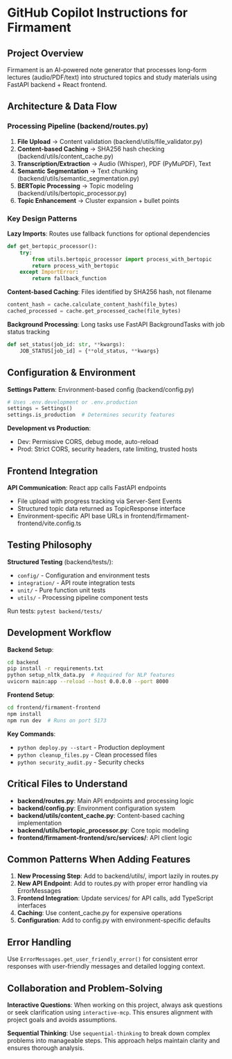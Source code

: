 # GitHub Copilot Instructions for Firmament

## Project Overview
Firmament is an AI-powered note generator that processes long-form lectures (audio/PDF/text) into structured topics and study materials using FastAPI backend + React frontend.

## Architecture & Data Flow

### Processing Pipeline (backend/routes.py)
1. **File Upload** → Content validation (backend/utils/file_validator.py)
2. **Content-based Caching** → SHA256 hash checking (backend/utils/content_cache.py)
3. **Transcription/Extraction** → Audio (Whisper), PDF (PyMuPDF), Text
4. **Semantic Segmentation** → Text chunking (backend/utils/semantic_segmentation.py)
5. **BERTopic Processing** → Topic modeling (backend/utils/bertopic_processor.py)
6. **Topic Enhancement** → Cluster expansion + bullet points

### Key Design Patterns

**Lazy Imports**: Routes use fallback functions for optional dependencies
```python
def get_bertopic_processor():
    try:
        from utils.bertopic_processor import process_with_bertopic
        return process_with_bertopic
    except ImportError:
        return fallback_function
```

**Content-based Caching**: Files identified by SHA256 hash, not filename
```python
content_hash = cache.calculate_content_hash(file_bytes)
cached_processed = cache.get_processed_cache(file_bytes)
```

**Background Processing**: Long tasks use FastAPI BackgroundTasks with job status tracking
```python
def set_status(job_id: str, **kwargs):
    JOB_STATUS[job_id] = {**old_status, **kwargs}
```

## Configuration & Environment

**Settings Pattern**: Environment-based config (backend/config.py)
```python
# Uses .env.development or .env.production
settings = Settings()
settings.is_production  # Determines security features
```

**Development vs Production**:
- Dev: Permissive CORS, debug mode, auto-reload
- Prod: Strict CORS, security headers, rate limiting, trusted hosts

## Frontend Integration

**API Communication**: React app calls FastAPI endpoints
- File upload with progress tracking via Server-Sent Events
- Structured topic data returned as TopicResponse interface
- Environment-specific API base URLs in frontend/firmament-frontend/vite.config.ts

## Testing Philosophy

**Structured Testing** (backend/tests/):
- `config/` - Configuration and environment tests
- `integration/` - API route integration tests  
- `unit/` - Pure function unit tests
- `utils/` - Processing pipeline component tests

Run tests: `pytest backend/tests/`

## Development Workflow

**Backend Setup**:
```bash
cd backend
pip install -r requirements.txt
python setup_nltk_data.py  # Required for NLP features
uvicorn main:app --reload --host 0.0.0.0 --port 8000
```

**Frontend Setup**:
```bash
cd frontend/firmament-frontend  
npm install
npm run dev  # Runs on port 5173
```

**Key Commands**:
- `python deploy.py --start` - Production deployment
- `python cleanup_files.py` - Clean processed files
- `python security_audit.py` - Security checks

## Critical Files to Understand

- **backend/routes.py**: Main API endpoints and processing logic
- **backend/config.py**: Environment configuration system
- **backend/utils/content_cache.py**: Content-based caching implementation
- **backend/utils/bertopic_processor.py**: Core topic modeling
- **frontend/firmament-frontend/src/services/**: API client logic

## Common Patterns When Adding Features

1. **New Processing Step**: Add to backend/utils/, import lazily in routes.py
2. **New API Endpoint**: Add to routes.py with proper error handling via ErrorMessages
3. **Frontend Integration**: Update services/ for API calls, add TypeScript interfaces
4. **Caching**: Use content_cache.py for expensive operations
5. **Configuration**: Add to config.py with environment-specific defaults

## Error Handling
Use `ErrorMessages.get_user_friendly_error()` for consistent error responses with user-friendly messages and detailed logging context.

## Collaboration and Problem-Solving

**Interactive Questions**: When working on this project, always ask questions or seek clarification using `interactive-mcp`. This ensures alignment with project goals and avoids assumptions.

**Sequential Thinking**: Use `sequential-thinking` to break down complex problems into manageable steps. This approach helps maintain clarity and ensures thorough analysis.
